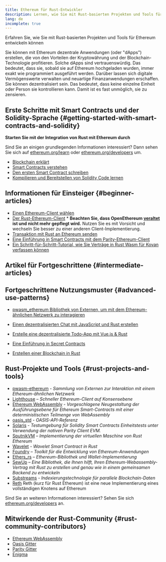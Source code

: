 ```yaml
---
title: Ethereum für Rust-Entwickler
description: Lernen, wie Sie mit Rust-basierten Projekten und Tools für Ethereum entwickeln können
lang: de
incomplete: true
---
```


<FeaturedText>Erfahren Sie, wie Sie mit Rust-basierten Projekten und Tools für Ethereum entwickeln können</FeaturedText>

Sie können mit Ethereum dezentrale Anwendungen (oder "dApps") erstellen, die von den Vorteilen der Kryptowährung und der Blockchain-Technologie profitieren. Solche dApps sind vertrauenswürdig. Das bedeutet, dass sie, sobald sie auf Ethereum hochgeladen wurden, immer exakt wie programmiert ausgeführt werden. Darüber lassen sich digitale Vermögenswerte verwalten und neuartige Finanzanwendungen erschaffen. Sie können dezentralisiert sein. Das bedeutet, dass keine einzelne Einheit oder Person sie kontrollieren kann. Damit ist es fast unmöglich, sie zu zensieren.

## Erste Schritte mit Smart Contracts und der Solidity-Sprache \{#getting-started-with-smart-contracts-and-solidity}

**Starten Sie mit der Integration von Rust mit Ethereum durch**

Sind Sie an einigen grundlegenden Informationen interessiert? Dann sehen Sie sich auf [ethereum.org/learn](/learn/) oder [ethereum.org/developers](/developers/) um.

- [Blockchain erklärt](https://kauri.io/article/d55684513211466da7f8cc03987607d5/blockchain-explained)
- [Smart Contracts verstehen](https://kauri.io/article/e4f66c6079e74a4a9b532148d3158188/ethereum-101-part-5-the-smart-contract)
- [Den ersten Smart Contract schreiben](https://kauri.io/article/124b7db1d0cf4f47b414f8b13c9d66e2/remix-ide-your-first-smart-contract)
- [Kompilieren und Bereitstellen von Solidity Code lernen](https://kauri.io/article/973c5f54c4434bb1b0160cff8c695369/understanding-smart-contract-compilation-and-deployment)

## Informationen für Einsteiger \{#beginner-articles}

- [Einen Ethereum-Client wählen](https://www.trufflesuite.com/docs/truffle/reference/choosing-an-ethereum-client)
- [Der Rust-Ethereum-Client](https://openethereum.github.io/) \* **Beachten Sie, dass OpenEthereum [veraltet](https://medium.com/openethereum/gnosis-joins-erigon-formerly-turbo-geth-to-release-next-gen-ethereum-client-c6708dd06dd) ist und nicht mehr gepflegt wird.** Nutzen Sie es mit Vorsicht und wechseln Sie besser zu einer anderen Client-Implementierung.
- [Transaktion mit Rust an Ethereum senden](https://kauri.io/#collections/A%20Hackathon%20Survival%20Guide/sending-ethereum-transactions-with-rust/)
- [Eine Einführung in Smart Contracts mit dem Parity-Ethereum-Client](https://wiki.parity.io/Smart-Contracts)
- [Ein Schritt-für-Schritt-Tutorial, wie Sie Verträge in Rust Wasm für Kovan verfassen können](https://github.com/paritytech/pwasm-tutorial)

## Artikel für Fortgeschrittene \{#intermediate-articles}

## Fortgeschrittene Nutzungsmuster \{#advanced-use-patterns}

- [pwasm_ethereum Bibliothek von Externen, um mit dem Ethereum-ähnlichen Netzwerk zu interagieren](https://github.com/openethereum/pwasm-ethereum)
- [Einen dezentralisierten Chat mit JavaScript und Rust erstellen](https://medium.com/perlin-network/build-a-decentralized-chat-using-javascript-rust-webassembly-c775f8484b52)
- [Erstelle eine dezentralisierte Todo-App mit Vue.js & Rust](https://medium.com/@jjmace01/build-a-decentralized-todo-app-using-vue-js-rust-webassembly-5381a1895beb)

- [Eine Einführung in Secret Contracts](https://blog.enigma.co/getting-started-with-enigma-an-intro-to-secret-contracts-cdba4fe501c2)
- [Erstellen einer Blockchain in Rust](https://blog.logrocket.com/how-to-build-a-blockchain-in-rust/)

## Rust-Projekte und Tools \{#rust-projects-and-tools}

- [pwasm-ethereum](https://github.com/paritytech/pwasm-ethereum) - _Sammlung von Externen zur Interaktion mit einem Ethereum-ähnlichen Netzwerk_
- [Lighthouse](https://github.com/sigp/lighthouse) – _Schneller Ethereum-Client auf Konsensebene_
- [Ethereum WebAssembly](https://ewasm.readthedocs.io/en/mkdocs/) - _Vorgeschlagene Neugestaltung der Ausführungsebene für Ethereum Smart-Contracts mit einer deterministischen Teilmenge von WebAssembly_
- [oasis_std](https://docs.rs/oasis-std/0.2.7/oasis_std/) - _OASIS-API-Referenz_
- [Solaris](https://github.com/paritytech/sol-rs) - _Testumgebung für Solidity Smart Contracts Einheitstests unter Verwendung der nativen Parity Client EVM._
- [SputnikVM](https://github.com/rust-blockchain/evm) – _Implementierung der virtuellen Maschine von Rust Ethereum_
- [Wavelet](https://wavelet.perlin.net/docs/smart-contracts) - _Wavelet Smart Contract in Rust_
- [Foundry](https://github.com/gakonst/foundry) – _Toolkit für die Entwicklung von Ethereum-Anwendungen_
- [Ethers_rs](https://github.com/gakonst/ethers-rs) – _Ethereum-Bibliothek und Wallet-Implementierung_
- [SewUp](https://github.com/second-state/SewUp) – _Eine Bibliothek, die Ihnen hilft, Ihren Ethereum-Webassembly-Vertrag mit Rust zu erstellen und genau wie in einem gemeinsamen Backend zu entwickeln_
- [Substreams](https://github.com/streamingfast/substreams) - _Indexierungstechnologie für parallele Blockchain-Daten_
- [Reth](https://github.com/paradigmxyz/reth) Reth (kurz für Rust Ethereum) ist eine neue Implementierung eines vollständigen Knotens auf Ethereum

Sind Sie an weiteren Informationen interessiert? Sehen Sie sich [ethereum.org/developers](/developers/) an.

## Mitwirkende der Rust-Community \{#rust-community-contributors}

- [Ethereum WebAssembly](https://gitter.im/ewasm/Lobby)
- [Oasis Gitter](https://gitter.im/Oasis-official/Lobby)
- [Parity Gitter](https://gitter.im/paritytech/parity)
- [Enigma](https://discord.gg/SJK32GY)
